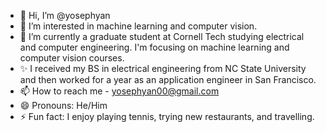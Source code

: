 - 👋 Hi, I’m @yosephyan
- 👀 I’m interested in machine learning and computer vision.
- 🌱 I’m currently a graduate student at Cornell Tech studying electrical and computer engineering. I'm focusing on machine learning and computer vision courses.
- ✨ I received my BS in electrical engineering from NC State University and then worked for a year as an application engineer in San Francisco.
- 📫 How to reach me - yosephyan00@gmail.com
- 😄 Pronouns: He/Him
- ⚡ Fun fact: I enjoy playing tennis, trying new restaurants, and travelling.

<!---
yosephyan/yosephyan is a ✨ special ✨ repository because its `README.md` (this file) appears on your GitHub profile.
You can click the Preview link to take a look at your changes.
--->
